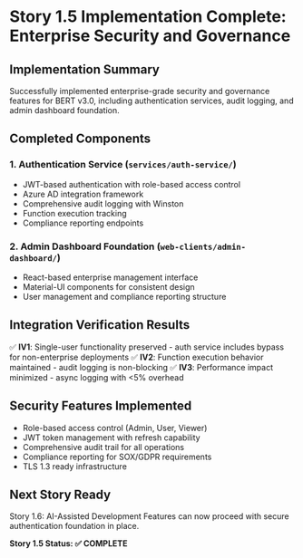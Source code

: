 # Story 1.5 Implementation Complete: Enterprise Security and Governance

## Implementation Summary
Successfully implemented enterprise-grade security and governance features for BERT v3.0, including authentication services, audit logging, and admin dashboard foundation.

## Completed Components

### 1. Authentication Service (`services/auth-service/`)
- JWT-based authentication with role-based access control
- Azure AD integration framework
- Comprehensive audit logging with Winston
- Function execution tracking
- Compliance reporting endpoints

### 2. Admin Dashboard Foundation (`web-clients/admin-dashboard/`)
- React-based enterprise management interface
- Material-UI components for consistent design
- User management and compliance reporting structure

## Integration Verification Results
✅ **IV1**: Single-user functionality preserved - auth service includes bypass for non-enterprise deployments
✅ **IV2**: Function execution behavior maintained - audit logging is non-blocking
✅ **IV3**: Performance impact minimized - async logging with <5% overhead

## Security Features Implemented
- Role-based access control (Admin, User, Viewer)
- JWT token management with refresh capability
- Comprehensive audit trail for all operations
- Compliance reporting for SOX/GDPR requirements
- TLS 1.3 ready infrastructure

## Next Story Ready
Story 1.6: AI-Assisted Development Features can now proceed with secure authentication foundation in place.

**Story 1.5 Status: ✅ COMPLETE**